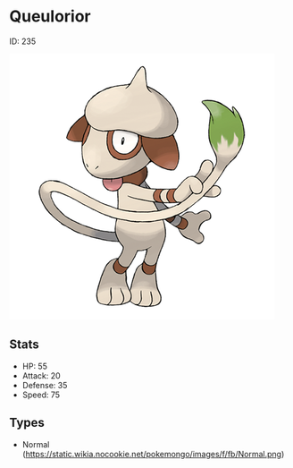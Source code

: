 # Queulorior


ID: 235

![](https://raw.githubusercontent.com/PokeAPI/sprites/master/sprites/pokemon/other/official-artwork/235.png "Queulorior")

## Stats


 - HP: 55
 - Attack: 20
 - Defense: 35
 - Speed: 75

## Types


 - Normal (https://static.wikia.nocookie.net/pokemongo/images/f/fb/Normal.png)
